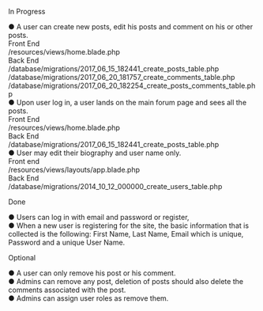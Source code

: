 In Progress

●	A user can create new posts, edit his posts and comment on his or other posts. <br />
	Front End <br />
	/resources/views/home.blade.php <br />
	Back End <br />
	/database/migrations/2017_06_15_182441_create_posts_table.php <br/>
	/database/migrations/2017_06_20_181757_create_comments_table.php <br/>
	/database/migrations/2017_06_20_182254_create_posts_comments_table.php <br/>
●	Upon user log in, a user lands on the main forum page and sees all the posts. <br />
	Front End <br />
	/resources/views/home.blade.php <br />
	Back End <br />
	/database/migrations/2017_06_15_182441_create_posts_table.php <br />
●	User may edit their biography and user name only. <br />
	Front end <br />
	/resources/views/layouts/app.blade.php <br />
	Back End <br />
	/database/migrations/2014_10_12_000000_create_users_table.php <br />

Done

●	Users can log in with email and password or register, <br />
●	When a new user is registering for the site, the basic information that is collected is the following: First Name, Last Name, Email which is unique, Password and a unique User Name. <br />

Optional

●	A user can only remove his post or his comment. <br />
●	Admins can remove any post, deletion of posts should also delete the comments associated with the post. <br />
●	Admins can assign user roles as remove them. <br />

